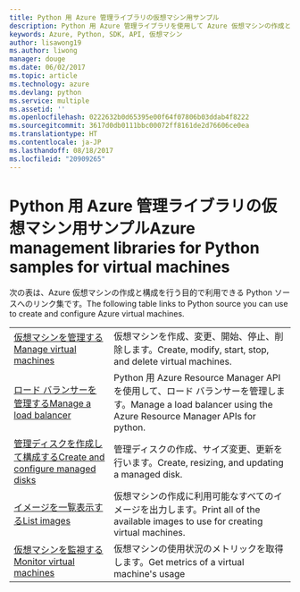 ```yaml
---
title: Python 用 Azure 管理ライブラリの仮想マシン用サンプル
description: Python 用 Azure 管理ライブラリを使用して Azure 仮想マシンの作成と更新を行うサンプル コードを入手しましょう。
keywords: Azure, Python, SDK, API, 仮想マシン
author: lisawong19
ms.author: liwong
manager: douge
ms.date: 06/02/2017
ms.topic: article
ms.technology: azure
ms.devlang: python
ms.service: multiple
ms.assetid: ''
ms.openlocfilehash: 0222632b0d65395e00f64f07806b03ddab4f8222
ms.sourcegitcommit: 3617d0db0111bbc00072ff8161de2d76606ce0ea
ms.translationtype: HT
ms.contentlocale: ja-JP
ms.lasthandoff: 08/18/2017
ms.locfileid: "20909265"
---
```

# <a name="azure-management-libraries-for-python-samples-for-virtual-machines"></a><span data-ttu-id="939e7-104">Python 用 Azure 管理ライブラリの仮想マシン用サンプル</span><span class="sxs-lookup"><span data-stu-id="939e7-104">Azure management libraries for Python samples for virtual machines</span></span>

<span data-ttu-id="939e7-105">次の表は、Azure 仮想マシンの作成と構成を行う目的で利用できる Python ソースへのリンク集です。</span><span class="sxs-lookup"><span data-stu-id="939e7-105">The following table links to Python source you can use to create and configure Azure virtual machines.</span></span>

| || 
|---|---|
| <span data-ttu-id="939e7-106">[仮想マシンを管理する][1]</span><span class="sxs-lookup"><span data-stu-id="939e7-106">[Manage virtual machines][1]</span></span> | <span data-ttu-id="939e7-107">仮想マシンを作成、変更、開始、停止、削除します。</span><span class="sxs-lookup"><span data-stu-id="939e7-107">Create, modify, start, stop, and delete virtual machines.</span></span> |
| <span data-ttu-id="939e7-108">[ロード バランサーを管理する][2]</span><span class="sxs-lookup"><span data-stu-id="939e7-108">[Manage a load balancer][2]</span></span> | <span data-ttu-id="939e7-109">Python 用 Azure Resource Manager API を使用して、ロード バランサーを管理します。</span><span class="sxs-lookup"><span data-stu-id="939e7-109">Manage a load balancer using the Azure Resource Manager APIs for python.</span></span> |
| <span data-ttu-id="939e7-110">[管理ディスクを作成して構成する][3]</span><span class="sxs-lookup"><span data-stu-id="939e7-110">[Create and configure managed disks][3]</span></span> | <span data-ttu-id="939e7-111">管理ディスクの作成、サイズ変更、更新を行います。</span><span class="sxs-lookup"><span data-stu-id="939e7-111">Create, resizing, and updating a managed disk.</span></span>|
| <span data-ttu-id="939e7-112">[イメージを一覧表示する][4]</span><span class="sxs-lookup"><span data-stu-id="939e7-112">[List images][4]</span></span> | <span data-ttu-id="939e7-113">仮想マシンの作成に利用可能なすべてのイメージを出力します。</span><span class="sxs-lookup"><span data-stu-id="939e7-113">Print all of the available images to use for creating virtual machines.</span></span>| 
| <span data-ttu-id="939e7-114">[仮想マシンを監視する][5]</span><span class="sxs-lookup"><span data-stu-id="939e7-114">[Monitor virtual machines][5]</span></span> |<span data-ttu-id="939e7-115">仮想マシンの使用状況のメトリックを取得します。</span><span class="sxs-lookup"><span data-stu-id="939e7-115">Get metrics of a virtual machine's usage</span></span> | 

[1]: https://azure.microsoft.com/resources/samples/virtual-machines-python-manage/
[2]: https://azure.microsoft.com/resources/samples/network-python-manage-loadbalancer
[3]: python-sdk-azure-samples-managed-disks.md
[4]: python-sdk-azure-samples-list-images.md
[5]: python-sdk-azure-samples-monitor-vms.md

